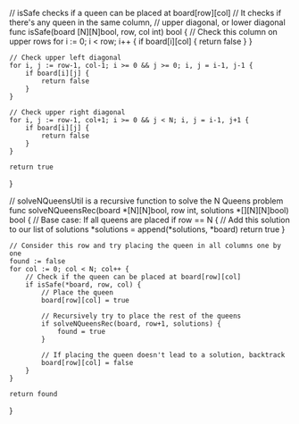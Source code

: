 
// isSafe checks if a queen can be placed at board[row][col]
// It checks if there's any queen in the same column,
// upper diagonal, or lower diagonal
func isSafe(board [N][N]bool, row, col int) bool {
	// Check this column on upper rows
	for i := 0; i < row; i++ {
		if board[i][col] {
			return false
		}
	}

	// Check upper left diagonal
	for i, j := row-1, col-1; i >= 0 && j >= 0; i, j = i-1, j-1 {
		if board[i][j] {
			return false
		}
	}

	// Check upper right diagonal
	for i, j := row-1, col+1; i >= 0 && j < N; i, j = i-1, j+1 {
		if board[i][j] {
			return false
		}
	}

	return true
}

// solveNQueensUtil is a recursive function to solve the N Queens problem
func solveNQueensRec(board *[N][N]bool, row int, solutions *[][N][N]bool) bool {
	// Base case: If all queens are placed
	if row == N {
		// Add this solution to our list of solutions
		*solutions = append(*solutions, *board)
		return true
	}

	// Consider this row and try placing the queen in all columns one by one
	found := false
	for col := 0; col < N; col++ {
		// Check if the queen can be placed at board[row][col]
		if isSafe(*board, row, col) {
			// Place the queen
			board[row][col] = true

			// Recursively try to place the rest of the queens
			if solveNQueensRec(board, row+1, solutions) {
				found = true
			}

			// If placing the queen doesn't lead to a solution, backtrack
			board[row][col] = false
		}
	}

	return found
}


